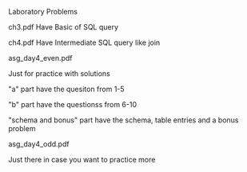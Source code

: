 
Laboratory Problems


ch3.pdf
Have Basic of SQL query


ch4.pdf
Have Intermediate SQL query 
like join


asg_day4_even.pdf

Just for practice with solutions

"a" part have the quesiton from 1-5

"b" part have the questionss from 6-10

"schema and bonus" part have the schema, table entries
and a bonus problem 



asg_day4_odd.pdf

Just there in case you want to practice more

